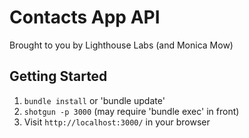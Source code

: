 Contacts App API
=============

Brought to you by Lighthouse Labs 
(and Monica Mow)

## Getting Started

1. `bundle install` or 'bundle update'
2. `shotgun -p 3000` (may require 'bundle exec' in front)
3. Visit `http://localhost:3000/` in your browser

